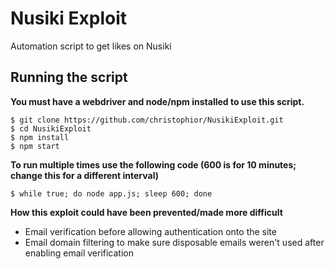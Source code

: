 # Nusiki Exploit

Automation script to get likes on Nusiki

## Running the script
**You must have a webdriver and node/npm installed to use this script.**

```
$ git clone https://github.com/christophior/NusikiExploit.git
$ cd NusikiExploit
$ npm install
$ npm start
```
**To run multiple times use the following code (600 is for 10 minutes; change this for a different interval)**
```
$ while true; do node app.js; sleep 600; done
```

**How this exploit could have been prevented/made more difficult**
- Email verification before allowing authentication onto the site
- Email domain filtering to make sure disposable emails weren't used after enabling email verification
